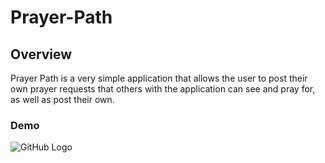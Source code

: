 # Prayer-Path

## Overview
Prayer Path is a very simple application that allows the user to post their own prayer requests that others with the application can see and pray for, as well as post their own.

### Demo
![GitHub Logo](/images/logo.png)
